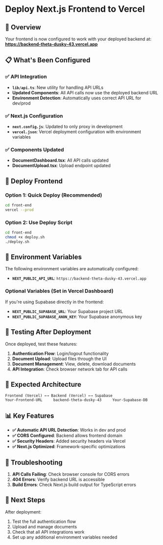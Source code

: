 # Deploy Next.js Frontend to Vercel

## 🎯 Overview

Your frontend is now configured to work with your deployed backend at:
**https://backend-theta-dusky-43.vercel.app**

## 📋 What's Been Configured

### ✅ API Integration
- **`lib/api.ts`**: New utility for handling API URLs
- **Updated Components**: All API calls now use the deployed backend URL
- **Environment Detection**: Automatically uses correct API URL for dev/prod

### ✅ Next.js Configuration
- **`next.config.js`**: Updated to only proxy in development
- **`vercel.json`**: Vercel deployment configuration with environment variables

### ✅ Components Updated
- **DocumentDashboard.tsx**: All API calls updated
- **DocumentUpload.tsx**: Upload endpoint updated

## 🚀 Deploy Frontend

### Option 1: Quick Deploy (Recommended)
```bash
cd front-end
vercel --prod
```

### Option 2: Use Deploy Script
```bash
cd front-end
chmod +x deploy.sh
./deploy.sh
```

## 🔧 Environment Variables

The following environment variables are automatically configured:

- **`NEXT_PUBLIC_API_URL`**: `https://backend-theta-dusky-43.vercel.app`

### Optional Variables (Set in Vercel Dashboard)
If you're using Supabase directly in the frontend:
- **`NEXT_PUBLIC_SUPABASE_URL`**: Your Supabase project URL
- **`NEXT_PUBLIC_SUPABASE_ANON_KEY`**: Your Supabase anonymous key

## 🧪 Testing After Deployment

Once deployed, test these features:

1. **Authentication Flow**: Login/logout functionality
2. **Document Upload**: Upload files through the UI
3. **Document Management**: View, delete, download documents
4. **API Integration**: Check browser network tab for API calls

## 🔗 Expected Architecture

```
Frontend (Vercel) ←→ Backend (Vercel) ←→ Supabase
Your-Frontend-URL     backend-theta-dusky-43     Your-Supabase-DB
```

## 📊 Key Features

- **✅ Automatic API URL Detection**: Works in dev and prod
- **✅ CORS Configured**: Backend allows frontend domain
- **✅ Security Headers**: Added security headers via Vercel
- **✅ Next.js Optimized**: Framework-specific optimizations

## 🐛 Troubleshooting

1. **API Calls Failing**: Check browser console for CORS errors
2. **404 Errors**: Verify backend URL is accessible
3. **Build Errors**: Check Next.js build output for TypeScript errors

## 🎉 Next Steps

After deployment:
1. Test the full authentication flow
2. Upload and manage documents
3. Check that all API integrations work
4. Set up any additional environment variables needed
